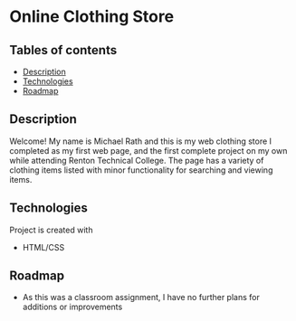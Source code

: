 # Online Clothing Store

## Tables of contents
* [Description](#description)
* [Technologies](#technologies)
* [Roadmap](#roadmap)

## Description
Welcome! My name is Michael Rath and this is my web clothing store I completed as my first web page, and the first complete project on my own while attending Renton Technical College. The page has a variety of clothing items listed with minor functionality for searching and viewing items.

## Technologies
Project is created with
* HTML/CSS

## Roadmap
* As this was a classroom assignment, I have no further plans for additions or improvements
